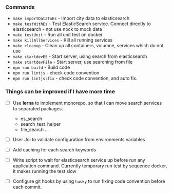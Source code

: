 ### Commands

- `make importDataToEs` - Import city data to elasticsearch
- `make testWithEs` - Test ElasticSearch service. Connect directly to elasticsearch - not use nock to mock data 
- `make testUnit` - Run all unit test on docker
- `make killAllServices` - Kill all running services
- `make cleanup` - Clean up all containers, volumne, services which do not use
- `make startdevES` - Start server, using search from elasticsearch
- `make startdevFile` - Start server, use searching from file
- `npm run build` - Build code
- `npm run lintjs` - check code convention 
- `npm run lintjs:fix` - check code convention, and auto fix.

### Things can be improved if I have more time

- [ ] Use **lerna** to implement monorepo, so that I can move search services to separated packages. 

    - es_search
    - search_test_helper
    - file_search
    ... 

- [ ] User Joi to validate configuration from environments variables
- [ ] Add caching for each search keywords   
- [ ] Write script to wait for elasticsearch service up before run any application command. 
Currently temporary run test by sequence docker, it makes running the test slow       
- [ ] Configure git hooks by using `husky` to run fixing code convention before each commit.
 
